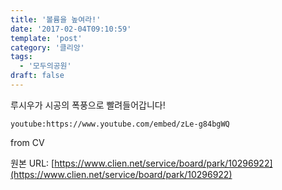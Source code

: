 ```yaml
---
title: '볼륨을 높여라!'
date: '2017-02-04T09:10:59'
template: 'post'
category: '클리앙'
tags: 
  - '모두의공원'
draft: false
---
```


루시우가 시공의 폭풍으로 빨려들어갑니다!  

`youtube:https://www.youtube.com/embed/zLe-g84bgWQ`

  
  
from CV

원본 URL: [https://www.clien.net/service/board/park/10296922](https://www.clien.net/service/board/park/10296922)